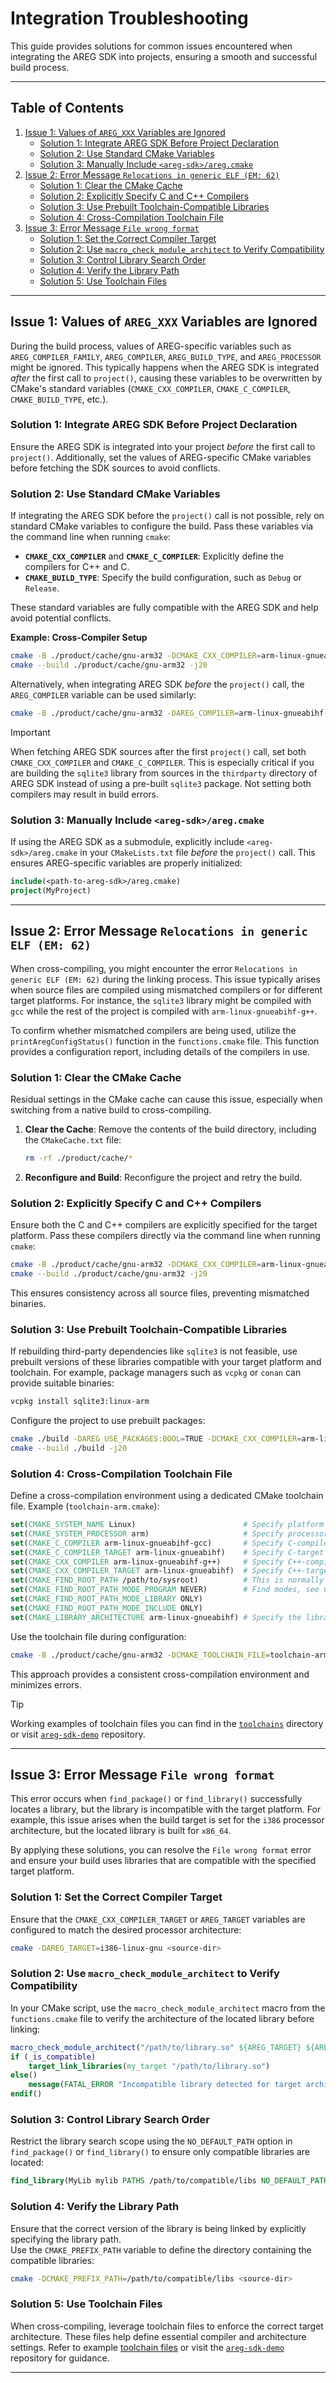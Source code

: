 # Integration Troubleshooting

This guide provides solutions for common issues encountered when integrating the AREG SDK into projects, ensuring a smooth and successful build process.

---

## Table of Contents

1. [Issue 1: Values of `AREG_XXX` Variables are Ignored](#issue-1-values-of-areg_xxx-variables-are-ignored)
   - [Solution 1: Integrate AREG SDK Before Project Declaration](#solution-1-integrate-areg-sdk-before-project-declaration)
   - [Solution 2: Use Standard CMake Variables](#solution-2-use-standard-cmake-variables)
   - [Solution 3: Manually Include `<areg-sdk>/areg.cmake`](#solution-3-manually-include-areg-sdkaregcmake)
2. [Issue 2: Error Message `Relocations in generic ELF (EM: 62)`](#issue-2-error-message-relocations-in-generic-elf-em-62)
   - [Solution 1: Clear the CMake Cache](#solution-1-clear-the-cmake-cache)
   - [Solution 2: Explicitly Specify C and C++ Compilers](#solution-2-explicitly-specify-c-and-c-compilers)
   - [Solution 3: Use Prebuilt Toolchain-Compatible Libraries](#solution-3-use-prebuilt-toolchain-compatible-libraries)
   - [Solution 4: Cross-Compilation Toolchain File](#solution-4-cross-compilation-toolchain-file)
3. [Issue 3: Error Message `File wrong format`](#issue-3-error-message-file-wrong-format)
   - [Solution 1: Set the Correct Compiler Target](#solution-1-set-the-correct-compiler-target)
   - [Solution 2: Use `macro_check_module_architect` to Verify Compatibility](#solution-2-use-macro_check_module_architect-to-verify-compatibility)
   - [Solution 3: Control Library Search Order](#solution-3-control-library-search-order)
   - [Solution 4: Verify the Library Path](#solution-4-verify-the-library-path)
   - [Solution 5: Use Toolchain Files](#solution-5-use-toolchain-files)

---

## Issue 1: Values of `AREG_XXX` Variables are Ignored

During the build process, values of AREG-specific variables such as `AREG_COMPILER_FAMILY`, `AREG_COMPILER`, `AREG_BUILD_TYPE`, and `AREG_PROCESSOR` might be ignored. This typically happens when the AREG SDK is integrated *after* the first call to `project()`, causing these variables to be overwritten by CMake's standard variables (`CMAKE_CXX_COMPILER`, `CMAKE_C_COMPILER`, `CMAKE_BUILD_TYPE`, etc.).

### Solution 1: Integrate AREG SDK Before Project Declaration

Ensure the AREG SDK is integrated into your project *before* the first call to `project()`. Additionally, set the values of AREG-specific CMake variables before fetching the SDK sources to avoid conflicts.

### Solution 2: Use Standard CMake Variables

If integrating the AREG SDK before the `project()` call is not possible, rely on standard CMake variables to configure the build. Pass these variables via the command line when running `cmake`:

- **`CMAKE_CXX_COMPILER`** and **`CMAKE_C_COMPILER`**: Explicitly define the compilers for C++ and C.
- **`CMAKE_BUILD_TYPE`**: Specify the build configuration, such as `Debug` or `Release`.

These standard variables are fully compatible with the AREG SDK and help avoid potential conflicts.

**Example: Cross-Compiler Setup**
```bash
cmake -B ./product/cache/gnu-arm32 -DCMAKE_CXX_COMPILER=arm-linux-gnueabihf-g++ -DCMAKE_C_COMPILER=arm-linux-gnueabihf-gcc
cmake --build ./product/cache/gnu-arm32 -j20
```

Alternatively, when integrating AREG SDK *before* the `project()` call, the `AREG_COMPILER` variable can be used similarly:
```bash
cmake -B ./product/cache/gnu-arm32 -DAREG_COMPILER=arm-linux-gnueabihf-g++
```

> [!IMPORTANT]
> When fetching AREG SDK sources after the first `project()` call, set both `CMAKE_CXX_COMPILER` and `CMAKE_C_COMPILER`. This is especially critical if you are building the `sqlite3` library from sources in the `thirdparty` directory of AREG SDK instead of using a pre-built `sqlite3` package. Not setting both compilers may result in build errors.

### Solution 3: Manually Include `<areg-sdk>/areg.cmake`

If using the AREG SDK as a submodule, explicitly include `<areg-sdk>/areg.cmake` in your `CMakeLists.txt` file *before* the `project()` call. This ensures AREG-specific variables are properly initialized:
```cmake
include(<path-to-areg-sdk>/areg.cmake)
project(MyProject)
```

---

## Issue 2: Error Message `Relocations in generic ELF (EM: 62)`

When cross-compiling, you might encounter the error `Relocations in generic ELF (EM: 62)` during the linking process. This issue typically arises when source files are compiled using mismatched compilers or for different target platforms. For instance, the `sqlite3` library might be compiled with `gcc` while the rest of the project is compiled with `arm-linux-gnueabihf-g++`.

To confirm whether mismatched compilers are being used, utilize the `printAregConfigStatus()` function in the `functions.cmake` file. This function provides a configuration report, including details of the compilers in use.

### Solution 1: Clear the CMake Cache

Residual settings in the CMake cache can cause this issue, especially when switching from a native build to cross-compiling.

1. **Clear the Cache**: Remove the contents of the build directory, including the `CMakeCache.txt` file:
   ```bash
   rm -rf ./product/cache/*
   ```
2. **Reconfigure and Build**: Reconfigure the project and retry the build.

### Solution 2: Explicitly Specify C and C++ Compilers

Ensure both the C and C++ compilers are explicitly specified for the target platform. Pass these compilers directly via the command line when running `cmake`:
```bash
cmake -B ./product/cache/gnu-arm32 -DCMAKE_CXX_COMPILER=arm-linux-gnueabihf-g++ -DCMAKE_C_COMPILER=arm-linux-gnueabihf-gcc
cmake --build ./product/cache/gnu-arm32 -j20
```

This ensures consistency across all source files, preventing mismatched binaries.

### Solution 3: Use Prebuilt Toolchain-Compatible Libraries

If rebuilding third-party dependencies like `sqlite3` is not feasible, use prebuilt versions of these libraries compatible with your target platform and toolchain. For example, package managers such as `vcpkg` or `conan` can provide suitable binaries:
```bash
vcpkg install sqlite3:linux-arm
```

Configure the project to use prebuilt packages:
```bash
cmake ./build -DAREG_USE_PACKAGES:BOOL=TRUE -DCMAKE_CXX_COMPILER=arm-linux-gnueabihf-g++
cmake --build ./build -j20
```

### Solution 4: Cross-Compilation Toolchain File

Define a cross-compilation environment using a dedicated CMake toolchain file. Example (`toolchain-arm.cmake`):
```cmake
set(CMAKE_SYSTEM_NAME Linux)                        # Specify platform
set(CMAKE_SYSTEM_PROCESSOR arm)                     # Specify processor architecture
set(CMAKE_C_COMPILER arm-linux-gnueabihf-gcc)       # Specify C-compiler
set(CMAKE_C_COMPILER_TARGET arm-linux-gnueabihf)    # Specify C-target
set(CMAKE_CXX_COMPILER arm-linux-gnueabihf-g++)     # Specify C++-compiler
set(CMAKE_CXX_COMPILER_TARGET arm-linux-gnueabihf)  # Specify C++-target
set(CMAKE_FIND_ROOT_PATH /path/to/sysroot)          # This is normally path "/usr"
set(CMAKE_FIND_ROOT_PATH_MODE_PROGRAM NEVER)        # Find modes, see CMake docs for details.
set(CMAKE_FIND_ROOT_PATH_MODE_LIBRARY ONLY)
set(CMAKE_FIND_ROOT_PATH_MODE_INCLUDE ONLY)
set(CMAKE_LIBRARY_ARCHITECTURE arm-linux-gnueabihf) # Specify the library architecture to search packages
```

Use the toolchain file during configuration:
```bash
cmake -B ./product/cache/gnu-arm32 -DCMAKE_TOOLCHAIN_FILE=toolchain-arm.cmake
```

This approach provides a consistent cross-compilation environment and minimizes errors.

> [!TIP]
> Working examples of toolchain files you can find in the [`toolchains`](../../conf/exports/example/toolchains/) directory or visit [`areg-sdk-demo`](https://github.com/aregtech/areg-sdk-demo) repository.

---

## Issue 3: Error Message `File wrong format`

This error occurs when `find_package()` or `find_library()` successfully locates a library, but the library is incompatible with the target platform. For example, this issue arises when the build target is set for the `i386` processor architecture, but the located library is built for `x86_64`.

By applying these solutions, you can resolve the `File wrong format` error and ensure your build uses libraries that are compatible with the specified target platform.

### Solution 1: Set the Correct Compiler Target

Ensure that the `CMAKE_CXX_COMPILER_TARGET` or `AREG_TARGET` variables are configured to match the desired processor architecture:  
```bash
cmake -DAREG_TARGET=i386-linux-gnu <source-dir>
```

### Solution 2: Use `macro_check_module_architect` to Verify Compatibility  

In your CMake script, use the `macro_check_module_architect` macro from the `functions.cmake` file to verify the architecture of the located library before linking:  
```cmake
macro_check_module_architect("/path/to/library.so" ${AREG_TARGET} ${AREG_PROCESSOR} _is_compatible)
if (_is_compatible)
    target_link_libraries(my_target "/path/to/library.so")
else()
    message(FATAL_ERROR "Incompatible library detected for target architecture")
endif()
```

### Solution 3: Control Library Search Order  

Restrict the library search scope using the `NO_DEFAULT_PATH` option in `find_package()` or `find_library()` to ensure only compatible libraries are located:  
```cmake
find_library(MyLib mylib PATHS /path/to/compatible/libs NO_DEFAULT_PATH)
```

### Solution 4: Verify the Library Path

Ensure that the correct version of the library is being linked by explicitly specifying the library path.  
Use the `CMAKE_PREFIX_PATH` variable to define the directory containing the compatible libraries:  
```bash
cmake -DCMAKE_PREFIX_PATH=/path/to/compatible/libs <source-dir>
```

### Solution 5: Use Toolchain Files

When cross-compiling, leverage toolchain files to enforce the correct target architecture. These files help define essential compiler and architecture settings. Refer to example [toolchain files](../../conf/exports/example/toolchains/) or visit the [`areg-sdk-demo`](https://github.com/aregtech/areg-sdk-demo) repository for guidance.

---
